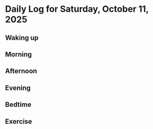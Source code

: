 # Daily Log for Saturday, October 11, 2025

## Waking up

## Morning

## Afternoon

## Evening

## Bedtime

## Exercise
